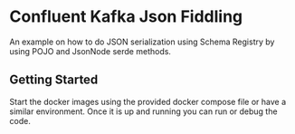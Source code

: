 # Confluent Kafka Json Fiddling
An example on how to do JSON serialization using Schema Registry by using POJO and JsonNode serde methods.

## Getting Started
Start the docker images using the provided docker compose file or have a similar environment.
Once it is up and running you can run or debug the code. 